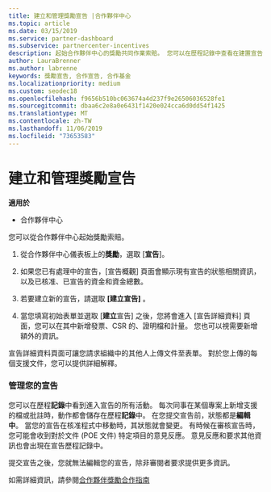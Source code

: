 ```yaml
---
title: 建立和管理獎勵宣告 |合作夥伴中心
ms.topic: article
ms.date: 03/15/2019
ms.service: partner-dashboard
ms.subservice: partnercenter-incentives
description: 起始合作夥伴中心的獎勵共同作業索賠。 您可以在歷程記錄中查看在建置宣告過程中加入的所有活動。
author: LauraBrenner
ms.author: labrenne
keywords: 獎勵宣告, 合作宣告, 合作基金
ms.localizationpriority: medium
ms.custom: seodec18
ms.openlocfilehash: f9656b510bc063674a4d237f9e26506036528fe1
ms.sourcegitcommit: dbaa6c2e8a0e6431f1420e024cca6d0dd54f1425
ms.translationtype: MT
ms.contentlocale: zh-TW
ms.lasthandoff: 11/06/2019
ms.locfileid: "73653583"
---
```

# <a name="create-and-manage-an-incentives-claim"></a>建立和管理獎勵宣告

**適用於**
- 合作夥伴中心

您可以從合作夥伴中心起始獎勵索賠。 

1. 從合作夥伴中心儀表板上的**獎勵**，選取 [**宣告**]。

2.  如果您已有處理中的宣告，\[宣告概觀\] 頁面會顯示現有宣告的狀態相關資訊，以及已核准、已宣告的資金和資金總數。

3.  若要建立新的宣告，請選取 **\[建立宣告\]** 。

4.  當您填寫初始表單並選取 [**建立**宣告] 之後，您將會進入 [宣告詳細資料] 頁面，您可以在其中新增發票、CSR 的、證明檔和計量。 您也可以視需要新增額外的資訊。

宣告詳細資料頁面可讓您請求組織中的其他人上傳文件至表單。 對於您上傳的每個支援文件，您可以提供詳細解釋。 

### <a name="manage-your-claims"></a>管理您的宣告

您可以在歷程**記錄**中看到進入宣告的所有活動。 每次同事在某個專案上新增支援的檔或批註時，動作都會儲存在歷程**記錄**中。 在您提交宣告前，狀態都是**編輯中**。 當您的宣告在核准程式中移動時，其狀態就會變更。 有時候在審核宣告時，您可能會收到對於文件 (POE 文件) 特定項目的意見反應。 意見反應和要求其他資訊也會出現在宣告歷程記錄中。 

提交宣告之後，您就無法編輯您的宣告，除非審閱者要求提供更多資訊。

如需詳細資訊，請參閱[合作夥伴獎勵合作指南](https://assets.microsoft.com/coop-guidebook.pdf)
